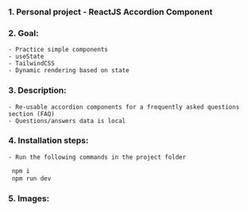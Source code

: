 ### 1. Personal project - ReactJS Accordion Component

### 2. Goal:
    - Practice simple components
    - useState
    - TailwindCSS
    - Dynamic rendering based on state
### 3. Description:
    - Re-usable accordion components for a frequently asked questions section (FAQ)
    - Questions/answers data is local

### 4. Installation steps:
    - Run the following commands in the project folder
   ```js
    npm i
    npm run dev
   ```

### 5. Images: